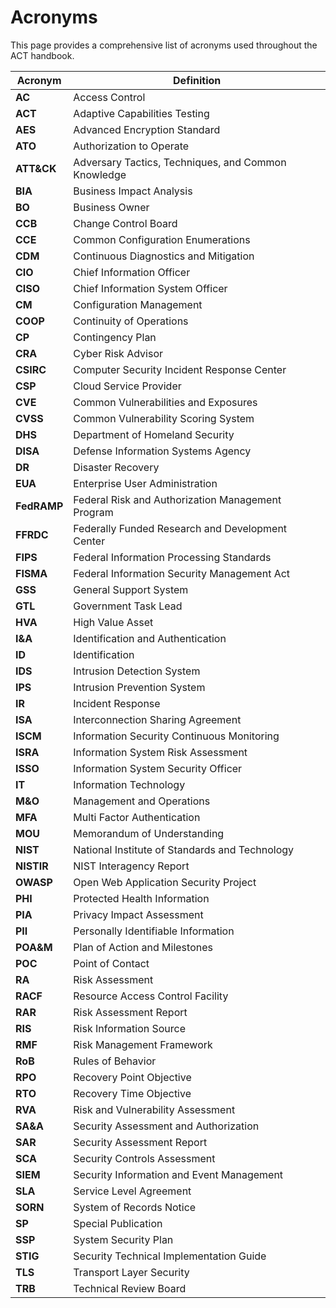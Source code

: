 # Acronyms

This page provides a comprehensive list of acronyms used throughout the ACT handbook.

|**Acronym**|**Definition**|
|---|---|
|**AC**|Access Control|
|**ACT**|Adaptive Capabilities Testing|
|**AES**|Advanced Encryption Standard|
|**ATO**|Authorization to Operate|
|**ATT&CK**|Adversary Tactics, Techniques, and Common Knowledge|
|**BIA**|Business Impact Analysis|
|**BO**|Business Owner|
|**CCB**|Change Control Board|
|**CCE**|Common Configuration Enumerations|
|**CDM**|Continuous Diagnostics and Mitigation|
|**CIO**|Chief Information Officer|
|**CISO**|Chief Information System Officer|
|**CM**|Configuration Management|
|**COOP**|Continuity of Operations|
|**CP**|Contingency Plan|
|**CRA**|Cyber Risk Advisor|
|**CSIRC**|Computer Security Incident Response Center|
|**CSP**|Cloud Service Provider|
|**CVE**|Common Vulnerabilities and Exposures|
|**CVSS**|Common Vulnerability Scoring System|
|**DHS**|Department of Homeland Security|
|**DISA**|Defense Information Systems Agency|
|**DR**|Disaster Recovery|
|**EUA**|Enterprise User Administration|
|**FedRAMP**|Federal Risk and Authorization Management Program|
|**FFRDC**|Federally Funded Research and Development Center|
|**FIPS**|Federal Information Processing Standards|
|**FISMA**|Federal Information Security Management Act|
|**GSS**|General Support System|
|**GTL**|Government Task Lead|
|**HVA**|High Value Asset|
|**I&A**|Identification and Authentication|
|**ID**|Identification|
|**IDS**|Intrusion Detection System|
|**IPS**|Intrusion Prevention System|
|**IR**|Incident Response|
|**ISA**|Interconnection Sharing Agreement|
|**ISCM**|Information Security Continuous Monitoring|
|**ISRA**|Information System Risk Assessment|
|**ISSO**|Information System Security Officer|
|**IT**|Information Technology|
|**M&O**|Management and Operations|
|**MFA**|Multi Factor Authentication|
|**MOU**|Memorandum of Understanding|
|**NIST**|National Institute of Standards and Technology|
|**NISTIR**|NIST Interagency Report|
|**OWASP**|Open Web Application Security Project|
|**PHI**|Protected Health Information|
|**PIA**|Privacy Impact Assessment|
|**PII**|Personally Identifiable Information|
|**POA&M**|Plan of Action and Milestones|
|**POC**|Point of Contact|
|**RA**|Risk Assessment|
|**RACF**|Resource Access Control Facility|
|**RAR**|Risk Assessment Report|
|**RIS**|Risk Information Source|
|**RMF**|Risk Management Framework|
|**RoB**|Rules of Behavior|
|**RPO**|Recovery Point Objective|
|**RTO**|Recovery Time Objective|
|**RVA**|Risk and Vulnerability Assessment|
|**SA&A**|Security Assessment and Authorization|
|**SAR**|Security Assessment Report|
|**SCA**|Security Controls Assessment|
|**SIEM**|Security Information and Event Management|
|**SLA**|Service Level Agreement|
|**SORN**|System of Records Notice|
|**SP**|Special Publication|
|**SSP**|System Security Plan|
|**STIG**|Security Technical Implementation Guide|
|**TLS**|Transport Layer Security|
|**TRB**|Technical Review Board|
